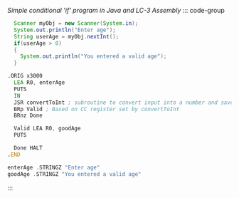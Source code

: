 *Simple conditional 'if'  program in Java and LC-3 Assembly*
::: code-group
```java
  Scanner myObj = new Scanner(System.in);
  System.out.println("Enter age");
  String userAge = myObj.nextInt();
  if(userAge > 0)
  {
    System.out.println("You entered a valid age");
  }
```
```asm
.ORIG x3000
  LEA R0, enterAge
  PUTS
  IN
  JSR convertToInt ; subroutine to convert input into a number and save in R1
  BRp Valid ; Based on CC register set by convertToInt
  BRnz Done

  Valid LEA R0, goodAge
  PUTS

  Done HALT
.END

enterAge .STRINGZ "Enter age"
goodAge .STRINGZ "You entered a valid age"
```
:::
